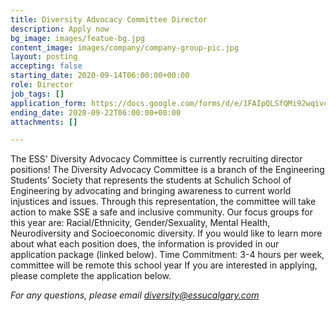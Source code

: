 ```yaml
---
title: Diversity Advocacy Committee Director
description: Apply now
bg_image: images/featue-bg.jpg
content_image: images/company/company-group-pic.jpg
layout: posting
accepting: false
starting_date: 2020-09-14T06:00:00+00:00
role: Director
job_tags: []
application_form: https://docs.google.com/forms/d/e/1FAIpQLSfQMi92wqivc00ICJ6gASOpAEhsDwGlkMlsCxJ7vD3CZPuu_Q/viewform?embedded=true
ending_date: 2020-09-22T06:00:00+00:00
attachments: []

---
```

The ESS' Diversity Advocacy Committee is currently recruiting director positions! The Diversity Advocacy Committee is a branch of the Engineering Students’ Society that represents the students at Schulich School of Engineering by advocating and bringing awareness to current world injustices and issues. Through this representation, the committee will take action to make SSE a safe and inclusive community. Our focus groups for this year are: Racial/Ethnicity, Gender/Sexuality, Mental Health, Neurodiversity and Socioeconomic diversity. If you would like to learn more about what each position does, the information is provided in our application package (linked below). Time Commitment: 3-4 hours per week, committee will be remote this school year If you are interested in applying, please complete the application below.

*For any questions, please email diversity@essucalgary.com*